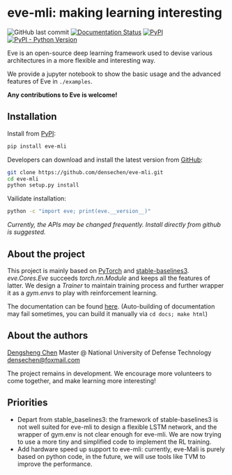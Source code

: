 # eve-mli: making learning interesting

![GitHub last commit](https://img.shields.io/github/last-commit/densechen/eve-mli) [![Documentation Status](https://readthedocs.org/projects/eve-mli/badge/?version=latest)](https://eve-mli.readthedocs.io/en/latest/?badge=latest) [![PyPI](https://img.shields.io/pypi/v/eve-mli)](https://pypi.org/project/eve-mli) [![PyPI - Python Version](https://img.shields.io/pypi/pyversions/eve-mli)](https://pypi.org/project/eve-mli)

Eve is an open-source deep learning framework used to devise various architectures in a more flexible and interesting way.

We provide a jupyter notebook to show the basic usage and the advanced features of Eve in `./examples`.

**Any contributions to Eve is welcome!**

## Installation

Install from [PyPI](https://pypi.org/project/eve-mli/):

```bash
pip install eve-mli
```

Developers can download and install the latest version from [GitHub](https://github.com/densechen/eve-mli):

```bash
git clone https://github.com/densechen/eve-mli.git
cd eve-mli
python setup.py install
```

Vailidate installation:

```bash
python -c "import eve; print(eve.__version__)"
```

*Currently, the APIs may be changed frequently. Install directly from github is suggested.*

## About the project

This project is mainly based on [PyTorch](https://github.com/pytorch/pytorch) and [stable-baselines3](https://github.com/DLR-RM/stable-baselines3).
*eve.Cores.Eve* succeeds *torch.nn.Module* and keeps all the features of latter.
We design a *Trainer* to maintain training process and further wrapper it as a *gym.envs* to play with reinforcement learning.

The documentation can be found [here](https://eve-mli.readthedocs.io).
(Auto-building of documentation may fail sometimes, you can build it manually via ```cd docs; make html```)

## About the authors

[Dengsheng Chen](https://densechen.github.io)
Master @ National University of Defense Technology
densechen@foxmail.com

The project remains in development. We encourage more volunteers to come together, and make learning more interesting!

## Priorities

- Depart from stable_baselines3: the framework of stable-baselines3 is not well suited for eve-mli to design a flexible LSTM network, and the wrapper of gym.env is not clear enough for eve-mli. We are now trying to use a more tiny and simplified code to implement the RL training.
- Add hardware speed up support to eve-mli: currently, eve-Mali is purely based on python code, in the future, we will use tools like TVM to improve the performance.